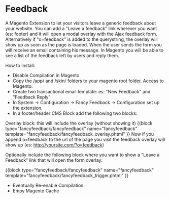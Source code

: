 Feedback
========

A Magento Extension to let your visitors leave a generic feedback about your website.
You can add a "Leave a feedback" link wherever you want (es: footer) and it will open a modal overlay with the Ajax feedback form.
Alternatively if "o=feedback" is added to the querystring, the overlay will show up as soon as the page is loaded.
When the user sends the form you will receive an email containing his message.
In Magento you will be able to see a list of the feedback left by users and reply them.

How to Install:
- Disable Compilation in Magento
- Copy the /app/ and /skin/ folders to your magento root folder.
Access to Magento:
- Create two transactional email template: es: "New Feedback" and "Feedback Reply"
- In System -> Configuration -> Fancy Feedback -> Configuration set up the extension.
- In a footer/header CMS Block add the following two blocks:

Overlay block: this will include the overlay (without showing it)
{{block type="fancyfeedback/fancyfeedback" name="fancyfeedback" template="fancyfeedback/fancyfeedback_overlay.phtml" }}
Now if you append o=feedback to the url of the page you visit the feedback overlay will show up (es: http://yoursite.com/?o=feedback)


Optionally include the following block where you want to show a "Leave a Feedback" link that will open the form overlay:

{{block type="fancyfeedback/fancyfeedback" name="fancyfeedback" template="fancyfeedback/fancyfeedback_trigger.phtml" }}

- Eventually Re-enable Compilation
- Empy Magento Cache
